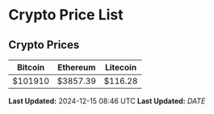 # Crypto Price List

## Crypto Prices
| Bitcoin | Ethereum | Litecoin |
| ------- | -------- | -------- |
| $101910 | $3857.39 | $116.28 |
**Last Updated:** 2024-12-15 08:46 UTC
**Last Updated:** $DATE$
